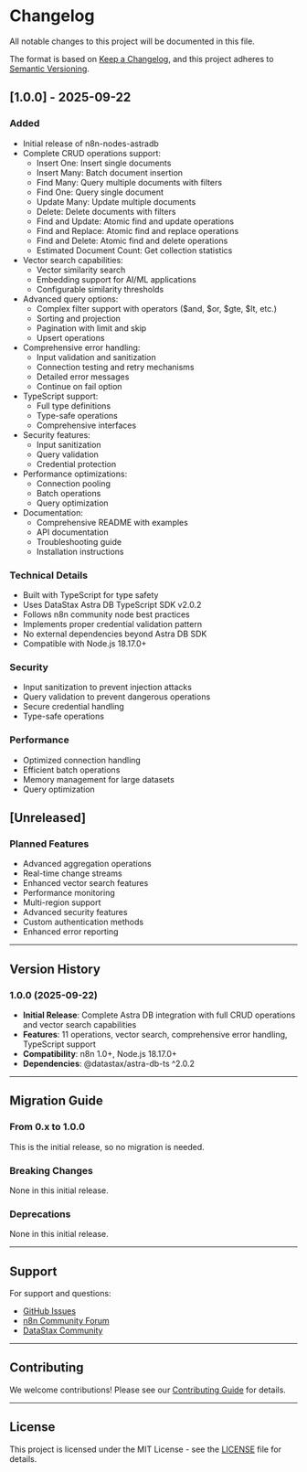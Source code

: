 # Changelog

All notable changes to this project will be documented in this file.

The format is based on [Keep a Changelog](https://keepachangelog.com/en/1.0.0/),
and this project adheres to [Semantic Versioning](https://semver.org/spec/v2.0.0.html).

## [1.0.0] - 2025-09-22

### Added
- Initial release of n8n-nodes-astradb
- Complete CRUD operations support:
  - Insert One: Insert single documents
  - Insert Many: Batch document insertion
  - Find Many: Query multiple documents with filters
  - Find One: Query single document
  - Update Many: Update multiple documents
  - Delete: Delete documents with filters
  - Find and Update: Atomic find and update operations
  - Find and Replace: Atomic find and replace operations
  - Find and Delete: Atomic find and delete operations
  - Estimated Document Count: Get collection statistics
- Vector search capabilities:
  - Vector similarity search
  - Embedding support for AI/ML applications
  - Configurable similarity thresholds
- Advanced query options:
  - Complex filter support with operators ($and, $or, $gte, $lt, etc.)
  - Sorting and projection
  - Pagination with limit and skip
  - Upsert operations
- Comprehensive error handling:
  - Input validation and sanitization
  - Connection testing and retry mechanisms
  - Detailed error messages
  - Continue on fail option
- TypeScript support:
  - Full type definitions
  - Type-safe operations
  - Comprehensive interfaces
- Security features:
  - Input sanitization
  - Query validation
  - Credential protection
- Performance optimizations:
  - Connection pooling
  - Batch operations
  - Query optimization
- Documentation:
  - Comprehensive README with examples
  - API documentation
  - Troubleshooting guide
  - Installation instructions

### Technical Details
- Built with TypeScript for type safety
- Uses DataStax Astra DB TypeScript SDK v2.0.2
- Follows n8n community node best practices
- Implements proper credential validation pattern
- No external dependencies beyond Astra DB SDK
- Compatible with Node.js 18.17.0+

### Security
- Input sanitization to prevent injection attacks
- Query validation to prevent dangerous operations
- Secure credential handling
- Type-safe operations

### Performance
- Optimized connection handling
- Efficient batch operations
- Memory management for large datasets
- Query optimization

## [Unreleased]

### Planned Features
- Advanced aggregation operations
- Real-time change streams
- Enhanced vector search features
- Performance monitoring
- Multi-region support
- Advanced security features
- Custom authentication methods
- Enhanced error reporting

---

## Version History

### 1.0.0 (2025-09-22)
- **Initial Release**: Complete Astra DB integration with full CRUD operations and vector search capabilities
- **Features**: 11 operations, vector search, comprehensive error handling, TypeScript support
- **Compatibility**: n8n 1.0+, Node.js 18.17.0+
- **Dependencies**: @datastax/astra-db-ts ^2.0.2

---

## Migration Guide

### From 0.x to 1.0.0
This is the initial release, so no migration is needed.

### Breaking Changes
None in this initial release.

### Deprecations
None in this initial release.

---

## Support

For support and questions:
- [GitHub Issues](https://github.com/msmygit/n8n-nodes-astradb/issues)
- [n8n Community Forum](https://community.n8n.io/)
- [DataStax Community](http://dtsx.io/discord)

---

## Contributing

We welcome contributions! Please see our [Contributing Guide](CONTRIBUTING.md) for details.

---

## License

This project is licensed under the MIT License - see the [LICENSE](LICENSE) file for details.
